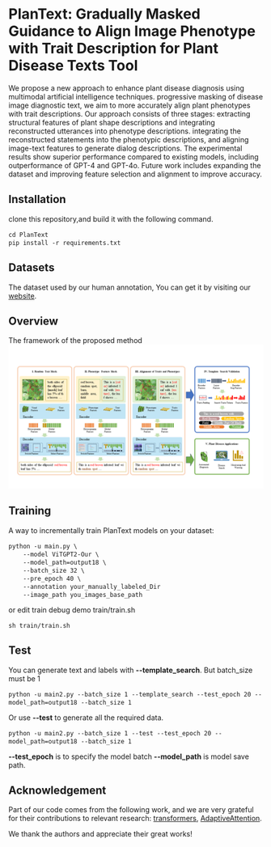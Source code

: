 # PlanText: Gradually Masked Guidance to Align Image Phenotype with Trait Description for Plant Disease Texts Tool

We propose a new approach to enhance plant disease diagnosis using multimodal artificial intelligence techniques.
progressive masking of disease image diagnostic text, we aim to more accurately align plant phenotypes with trait
descriptions.
Our approach consists of three stages: extracting structural features of plant shape descriptions and integrating
reconstructed utterances into phenotype descriptions.
integrating the reconstructed statements into the phenotypic descriptions, and aligning image-text features to generate
dialog descriptions. The experimental results show superior performance compared to existing models, including
outperformance of GPT-4 and GPT-4o. Future work includes expanding the dataset and improving feature selection and
alignment to improve accuracy.

## Installation

clone this repository,and build it with the following command.

```shell
cd PlanText
pip install -r requirements.txt
```

## Datasets

The dataset used by our human annotation, You can get it by visiting our [website](https://plantext.samlab.cn/about.html).

## Overview

The framework of the proposed method
![](images/figure3.png)

## Training

A way to incrementally train PlanText models on your dataset:

```
python -u main.py \
    --model ViTGPT2-Our \
    --model_path=output18 \
    --batch_size 32 \
    --pre_epoch 40 \
    --annotation your_manually_labeled_Dir
    --image_path you_images_base_path
```
or edit train debug demo train/train.sh
```shell
sh train/train.sh
```

## Test

You can generate text and labels with **--template_search**. But batch_size must be 1
```
python -u main2.py --batch_size 1 --template_search --test_epoch 20 --model_path=output18 --batch_size 1
```
Or use **--test** to generate all the required data.
```
python -u main2.py --batch_size 1 --test --test_epoch 20 --model_path=output18 --batch_size 1
```
**--test_epoch** is to specify the model batch
**--model_path** is model save path.



## Acknowledgement

Part of our code comes from the following work, and we are very grateful for their contributions to relevant research:
[transformers](https://github.com/huggingface/transformers),
[AdaptiveAttention](https://github.com/jiasenlu/AdaptiveAttention).

We thank the authors and appreciate their great works!
